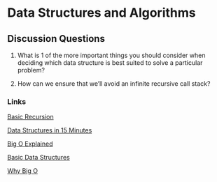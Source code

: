 # Data Structures and Algorithms

## Discussion Questions
1. What is 1 of the more important things you should consider when deciding which data structure is best suited to solve a particular problem?

2. How can we ensure that we’ll avoid an infinite recursive call stack?

### Links
[Basic Recursion](https://www.youtube.com/watch?v=vPEJSJMg4jY)

[Data Structures in 15 Minutes](https://www.youtube.com/watch?v=sVxBVvlnJsM)

[Big O Explained](https://www.youtube.com/watch?v=v4cd1O4zkGw)

[Basic Data Structures](https://towardsdatascience.com/8-common-data-structures-every-programmer-must-know-171acf6a1a42)

[Why Big O](https://triplebyte.com/blog/why-you-should-learn-big-o-and-stop-hacking-your-way-through-algorithms)